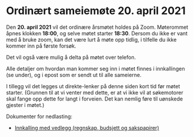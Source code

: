 Ordinært sameiemøte 20. april 2021
==================================

Den **20. april 2021** vil det ordinære årsmøtet holdes på Zoom. Møterommet åpnes klokken **18:00**, og selve møtet starter **18:30**. Dersom du ikke er vant med å bruke zoom, kan det være lurt å møte opp tidlig, i tilfelle du ikke kommer inn på første forsøk.

Det vil også være mulig å delta på møtet over telefon.

Alle detaljer om hvordan man kommer seg inn i møtet finnes i innkallingen (se under), og i epost som er sendt ut til alle sameierne.

I tillegg vil det legges ut direkte-lenker på denne siden kort tid før møtet starter. (Grunnen til at vi venter med dette, er at vi ikke vil at søkemotorer skal fange opp dette for langt i forveien. Det kan nemlig føre til uønskede gjester i møtet.)

Dokumenter for nedlasting:

* [Innkalling med vedlegg (regnskap, budsjett og sakspapirer)](Innkalling_FB2_2021-04-20.pdf)
